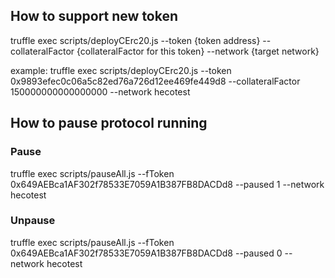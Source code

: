 ## How to support new token
truffle exec scripts/deployCErc20.js --token {token address} --collateralFactor {collateralFactor for this token} --network {target network}

example: truffle exec scripts/deployCErc20.js --token 0x9893efec0c06a5c82ed76a726d12ee469fe449d8 --collateralFactor 150000000000000000 --network hecotest

## How to pause protocol running
### Pause
truffle exec scripts/pauseAll.js --fToken 0x649AEBca1AF302f78533E7059A1B387FB8DACDd8 --paused 1 --network hecotest

### Unpause
truffle exec scripts/pauseAll.js --fToken 0x649AEBca1AF302f78533E7059A1B387FB8DACDd8 --paused 0 --network hecotest